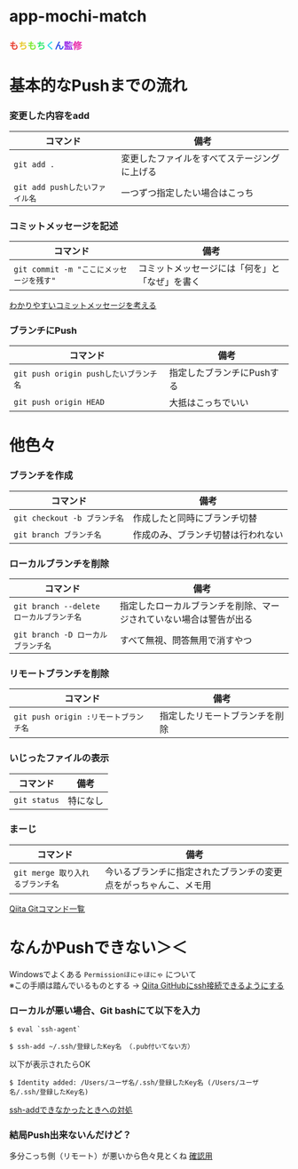 # app-mochi-match
### <span style="color: #e83929;">も</span><span style="color: #e8c829;">ち</span><span style="color: #79e829;">も</span><span style="color: #29e869;">ち</span><span style="color: #29d8e8;">く</span><span style="color: #2949e8;">ん</span><span style="color: #9829e8;">監</span><span style="color: #e829a8;">修</span>

# 基本的なPushまでの流れ
### **変更した内容をadd**  
| コマンド | 備考 |
| ---- | ---- |
| `git add .` | 変更したファイルをすべてステージングに上げる |
| `git add pushしたいファイル名` | 一つずつ指定したい場合はこっち |

### **コミットメッセージを記述**  
| コマンド | 備考 |
| ---- | ---- |
| `git commit -m "ここにメッセージを残す"` | コミットメッセージには「何を」と「なぜ」を書く |
[わかりやすいコミットメッセージを考える](https://www.tam-tam.co.jp/tipsnote/program/post16686.html)

### **ブランチにPush**  
| コマンド | 備考 |
| ---- | ---- |
| `git push origin pushしたいブランチ名` | 指定したブランチにPushする |
| `git push origin HEAD` | 大抵はこっちでいい |

# 他色々
### **ブランチを作成** 
| コマンド | 備考 |
| ---- | ---- |
| `git checkout -b ブランチ名` | 作成したと同時にブランチ切替 |
| `git branch ブランチ名` | 作成のみ、ブランチ切替は行われない |

### **ローカルブランチを削除** 
| コマンド | 備考 |
| ---- | ---- |
| `git branch --delete ローカルブランチ名` | 指定したローカルブランチを削除、マージされていない場合は警告が出る |
| `git branch -D ローカルブランチ名` | すべて無視、問答無用で消すやつ |

### **リモートブランチを削除** 
| コマンド | 備考 |
| ---- | ---- |
| `git push origin :リモートブランチ名` | 指定したリモートブランチを削除 |

### **いじったファイルの表示**
| コマンド | 備考 |
| ---- | ---- |
| `git status` | 特になし |

### **まーじ**
| コマンド | 備考 |
| ---- | ---- |
| `git merge 取り入れるブランチ名` | 今いるブランチに指定されたブランチの変更点をがっちゃんこ、メモ用 |

[Qiita Gitコマンド一覧](https://qiita.com/fukumone/items/73e1a9a62c5e4454263b)

# なんかPushできない＞＜
Windowsでよくある `Permissionほにゃほにゃ` について  
※この手順は踏んでいるものとする → [Qiita GitHubにssh接続できるようにする](https://qiita.com/0ta2/items/25c27d447378b13a1ac3)  
### **ローカルが悪い場合、Git bashにて以下を入力**
```
$ eval `ssh-agent`
```
```
$ ssh-add ~/.ssh/登録したKey名 （.pub付いてない方）
```
以下が表示されたらOK
```
$ Identity added: /Users/ユーザ名/.ssh/登録したKey名 (/Users/ユーザ名/.ssh/登録したKey名)
```
[ssh-addできなかったときへの対処](https://qiita.com/sshojiro/items/60982f06c1a0ba88c160)
### **結局Push出来ないんだけど？**  
多分こっち側（リモート）が悪いから色々見とくね [確認用](https://github.com/VegetableMeat/app-mochi-match/settings/access)